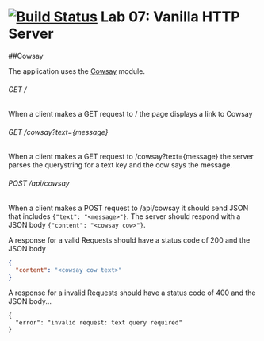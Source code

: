 [![Build Status](https://travis-ci.com/stariel/07-http-server.svg?branch=master)](https://travis-ci.com/stariel/07-http-server) Lab 07: Vanilla HTTP Server
======

##Cowsay

The application uses the [Cowsay](https://www.npmjs.com/package/cowsay) module.

###### GET /

When a client makes a GET request to / the page displays a link to Cowsay

###### GET /cowsay?text={message}

When a client makes a GET request to /cowsay?text={message} the server parses the querystring for a text key and the cow says the message.

###### POST /api/cowsay
 
When a client makes a POST request to /api/cowsay it should send JSON that includes `{"text": "<message>"}`. The server should respond with a JSON body `{"content": "<cowsay cow>"}`.  

A response for a valid Requests should have a status code of 200 and the JSON body   
``` json 
{
  "content": "<cowsay cow text>" 
}
```

A response for a invalid Requests should have a status code of 400 and the JSON body...
```
{
  "error": "invalid request: text query required"
}
```